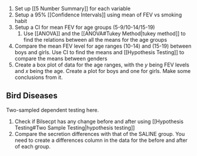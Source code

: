1. Set up [[5 Number Summary]] for each variable
2. Setup a 95% [[Confidence Intervals]] using mean of FEV vs  smoking habit
3. Setup a CI for mean FEV for age groups (5-9/10-14/15-19)
	1. Use [[ANOVA]] and the [[ANOVA#Tukey Method|tukey method]] to find the relations between all the means for the age groups
4. Compare the mean FEV level for age ranges (10-14) and (15-19) between boys and girls. Use CI to find the means and [[Hypothesis Testing]] to compare the means between genders
5. Create a box plot of data for the age ranges, with the $y$ being FEV levels and $x$ being the age. Create a plot for boys and one for girls. Make some conclusions from it.

## Bird Diseases

Two-sampled dependent testing here.

1. Check if Bilsecpt has any change before and after using [[Hypothesis Testing#Two Sample Testing|hypothesis testing]]
2. Compare the secretion differences with that of the SALINE group. You need to create a differences column in the data for the before and after of each group.
